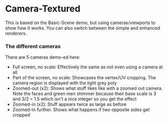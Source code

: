 # Camera-Textured

This is based on the Basic-Scene demo, but using cameras/viewports to show how it works. You can also switch between the simple and enhanced renderers.


### The different cameras

There are 5 cameras demo-ed here:
- Full screen, no scale: Effectively the same as not even using a camera at all
- Part of the screen, no scale: Showcases the vertex/UV cropping. The camera region is displayed with the light grey poly
- Zoomed-out (x2): Shows what stuff likes like with a zoomed out camera. Note the faces and green men shimmer because their base scale is 3 and 3/2 = 1.5 which isn't a nice integer so you get the effect
- Zoomed-in (x2): Stuff appears twice as large as before
- Zoomed-in further. Shows what happens if two opposite sides get cropped

